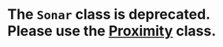 # The `Sonar` class is deprecated. Please use the [Proximity](https://github.com/rwaldron/johnny-five/wiki/proximity) class.
